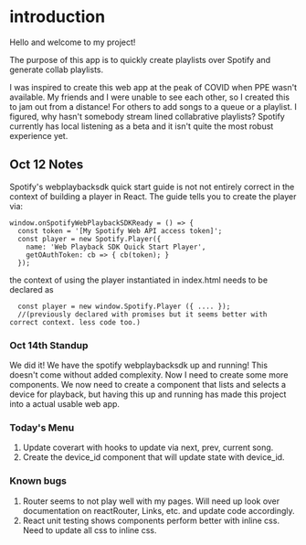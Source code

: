 
# introduction
Hello and welcome to my project!

The purpose of this app is to quickly create playlists over Spotify and generate collab playlists.

I was inspired to create this web app at the peak of COVID when PPE wasn't available.
My friends and I were unable to see each other, so I created this to jam out from a distance!
For others to add songs to a queue or a playlist. I figured, why hasn't somebody stream
lined collabrative playlists? Spotify currently has local listening as a beta and it isn't
quite the most robust experience yet.

## Oct 12 Notes

Spotify's webplaybacksdk quick start guide is not not entirely correct in the context of 
building a player in React. The guide tells you to create the player via:

```
window.onSpotifyWebPlaybackSDKReady = () => {
  const token = '[My Spotify Web API access token]';
  const player = new Spotify.Player({
    name: 'Web Playback SDK Quick Start Player',
    getOAuthToken: cb => { cb(token); }
  });
```
the context of using the player instantiated in index.html needs to be declared as 
```
  const player = new window.Spotify.Player ({ .... });
  //(previously declared with promises but it seems better with correct context. less code too.)
```

### Oct 14th Standup

We did it! We have the spotify webplaybacksdk up and running!
This doesn't come without added complexity. Now I need to create some more components.
We now need to create a component that lists and selects a device for playback,
but having this up and running has made this project into a actual usable web app.

### Today's Menu

1. Update coverart with hooks to update via next, prev, current song.
2. Create the device_id component that will update state with device_id.

### Known bugs

1. Router seems to not play well with my pages. Will need up look over documentation on reactRouter, Links, etc. and update code accordingly.
2. React unit testing shows components perform better with inline css. Need to update all css to inline css.
